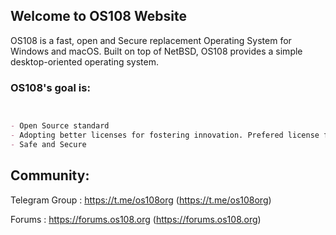 ## Welcome to OS108 Website

OS108 is a fast, open and Secure replacement Operating System for Windows and macOS. Built on top of NetBSD, OS108 provides a simple desktop-oriented operating system.

### OS108's goal is:


```markdown


- Open Source standard
- Adopting better licenses for fostering innovation. Prefered license for new development is ISC
- Safe and Secure

```
## Community:
Telegram Group : https://t.me/os108org (https://t.me/os108org)

Forums : https://forums.os108.org (https://forums.os108.org)




